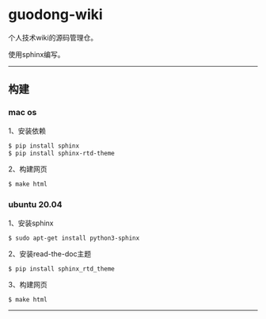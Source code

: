 # guodong-wiki

个人技术wiki的源码管理仓。

使用sphinx编写。

---

## 构建

### mac os

1、安装依赖

```bash
$ pip install sphinx
$ pip install sphinx-rtd-theme
```

2、构建网页

```bash
$ make html
```

### ubuntu 20.04

1、安装sphinx
```shell
$ sudo apt-get install python3-sphinx
```

2、安装read-the-doc主题
```shell
$ pip install sphinx_rtd_theme
```

3、构建网页
```shell
$ make html
```

---
